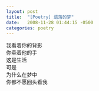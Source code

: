 ```yaml
---
layout: post
title:  "[Poetry] 遗落的梦"
date:   2008-11-28 01:44:15 -0500
categories: poetry
---
```


我看着你的背影\
你牵着他的手\
这是生活\
可是\
为什么在梦中\
你都不愿回头看我
